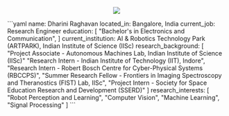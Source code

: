 <!--### Hi there 👋

<!--
**rdharini2001/rdharini2001** is a ✨ _special_ ✨ repository because its `README.md` (this file) appears on your GitHub profile.

Here are some ideas to get you started:

- 🔭 I’m currently working on ...
- 🌱 I’m currently learning ...
- 👯 I’m looking to collaborate on ...
- 🤔 I’m looking for help with ...
- 💬 Ask me about ...
- 📫 How to reach me: ...
- 😄 Pronouns: ...
- ⚡ Fun fact: ...
-->
<p align="center">
  <img src="https://capsule-render.vercel.app/api?type=wave&color=timeGradient&height=200&section=header&text=Hey%20there!&animation=fadeIn" />
</p>
```yaml
name: Dharini Raghavan
located_in: Bangalore, India
current_job: Research Engineer
education:
  [
    "Bachelor's in Electronics and Communication",
  ]
current_institution: AI & Robotics Technology Park (ARTPARK), Indian Institute of Science (IISc)
research_background:
  [
    "Project Associate - Autonomous Machines Lab, Indian Institute of Science (IISc)"
    "Research Intern - Indian Institute of Technology (IIT), Indore",
    "Research Intern - Robert Bosch Centre for Cyber-Physical Systems (RBCCPS)",
    "Summer Research Fellow - Frontiers in Imaging Spectroscopy and Theranostics (FIST) Lab, IISc",
    "Project Intern - Society for Space Education Research and Development (SSERD)"
  ]
research_interests:
  [
    "Robot Perception and Learning",
    "Computer Vision",
    "Machine Learning",
    "Signal Processing"
  ]
```
